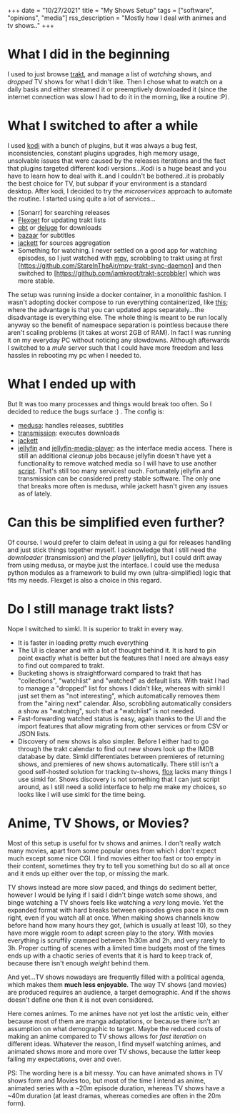 +++
date = "10/27/2021"
title = "My Shows Setup"
tags = ["software", "opinions", "media"]
rss_description = "Mostly how I deal with animes and tv shows.."
+++

# What I did in the beginning
I used to just browse [trakt], and manage a list of _watching_ shows, and _dropped_ TV shows for what I didn't like. Then I chose what to watch on a daily basis and either streamed it or preemptively downloaded it (since the internet connection was slow I had to do it in the morning, like a routine :P).

# What I switched to after a while
I used [kodi] with a bunch of plugins, but it was always a bug fest, inconsistencies, constant plugins upgrades, high memory usage, unsolvable issues that were caused by the releases iterations and the fact that plugins targeted different kodi versions...Kodi is a huge beast and you have to learn how to deal with it..and I couldn't be bothered..it is probably the best choice for TV, but subpar if your environment is a standard desktop.
After kodi, I decided to try the _microservices_ approach to automate the routine. I started using quite a lot of services...
- [Sonarr] for searching releases
- [Flexget] for updating trakt lists
- [qbt] or [deluge] for downloads
- [bazaar] for subtitles
- [jackett] for sources aggregation
- Something for watching.
I never settled on a good app for watching episodes, so I just watched with [mpv], scrobbling to trakt using at first [https://github.com/StareInTheAir/mpv-trakt-sync-daemon] and then switched to [https://github.com/iamkroot/trakt-scrobbler] which was more stable.

The setup was running inside a docker container, in a monolithic fashion. I wasn't adopting docker compose to run everything containerized, like [this]; where the advantage is that you can updated apps separately...the disadvantage is everything else. The whole thing is meant to be run locally anyway so the benefit of namespace separation is pointless because there aren't scaling problems (it takes at worst 2GB of RAM). In fact I was running it on my everyday PC without noticing any slowdowns. Although afterwards I switched to a _mule_ server such that I could have more freedom and less hassles in rebooting my pc when I needed to.

# What I ended up with
But It was too many processes and things would break too often. So I decided to reduce the bugs surface :) . The  config is:
- [medusa]: handles releases, subtitles
- [transmission]: executes downloads
- [jackett]
- [jellyfin] and [jellyfin-media-player]: as the interface media access.
There is still an additional _cleanup_ jobs because jellyfin doesn't have yet a functionality to remove watched media so I will have to use another [script]. That's still too many services! ouch. Fortunately jellyfin and transmission can be considered pretty stable software. The only one that breaks more often is medusa, while jackett hasn't given any issues as of lately.

# Can this be simplified even further?
Of course. I would prefer to claim defeat in using a gui for releases handling and just stick things together myself. I acknowledge that I still need the _downloader_ (transmission) and the _player_ (jellyfin), but I could drift away from using medusa, or maybe just the interface. I could use the medusa python modules as a framework to build my own (ultra-simplified) logic that fits my needs. Flexget is also a choice in this regard.

# Do I still manage trakt lists?
Nope I switched to simkl. It is superior to trakt in every way.
- It is faster in loading pretty much everything
- The UI is cleaner and with a lot of thought behind it. It is hard to pin point exactly what is better but the features that I need are always easy to find out compared to trakt.
- Bucketing shows is straightforward compared to trakt that has "collections", "watchlist" and "watched" as default lists. With trakt I had to manage a "dropped" list for shows I didn't like, whereas with simkl I just set them as "not interesting", which automatically removes them from the "airing next" calendar. Also, scrobbling automatically considers a show as "watching", such that a "watchlist" is not needed.
- Fast-forwarding watched status is easy, again thanks to the UI and the import features that allow migrating from other services or from CSV or JSON lists.
- Discovery of new shows is also simpler. Before I either had to go through the trakt calendar to find out new shows look up the IMDB database by date. Simkl differentiates between premieres of returning shows, and premieres of new shows automatically.
There still isn't a good self-hosted solution for tracking tv-shows, [flox] lacks many things I use simkl for. Shows discovery is not something that I can just script around, as I still need a solid interface to help me make my choices, so looks like I will use simkl for the time being. 

# Anime, TV Shows, or Movies?
Most of this setup is useful for tv shows and animes. I don't really watch many movies, apart from some popular ones from which I don't expect much except some nice CGI. I find movies either too fast or too empty in their content, sometimes they try to tell you something but do so all at once and it ends up either over the top, or missing the mark. 

TV shows instead are more slow paced, and things do sediment better, however I would be lying if I said I didn't binge watch some shows, and binge watching a TV shows feels like watching a _very_ long movie. Yet the expanded format with hard breaks between episodes gives pace in its own right, even if you watch all at once. When making shows channels know before hand how many hours they got, (which is usually at least 10), so they have more wiggle room to adapt screen play to the story. With movies everything is scruffily cramped between 1h30m and 2h, and very rarely to 3h. Proper cutting of scenes with a limited time budgets most of the times ends up with a chaotic series of events that it is hard to keep track of, because there isn't enough _weight_ behind them.

And yet...TV shows nowadays are frequently filled with a political agenda, which makes them __much less enjoyable__. The way TV shows (and movies) are produced requires an audience, a target demographic. And if the shows doesn't define one then it is not even considered. 

Here comes animes. To me animes have not yet lost the artistic vein, either because most of them are manga adaptations, or because there isn't an assumption on what demographic to target. Maybe the reduced costs of making an anime compared to TV shows allows for _fast iteration_ on different ideas. Whatever the reason, I find myself watching animes, and animated shows more and more over TV shows, because the latter keep failing my expectations, over and over.

PS: The wording here is a bit messy. You can have animated shows in TV shows form and Movies too, but most of the time I intend as anime, animated series with a ~20m episode duration, whereas TV shows have a ~40m duration (at least dramas, whereas comedies are often in the 20m form).

[flox]: https://github.com/devfake/flox
[simkl]: https://simkl.com/
[jackett]: https://github.com/Jackett/Jackett
[kodi]: https://kodi.tv/
[script]: https://github.com/clara-j/media_cleaner
[jellyfin-media-player]: https://github.com/jellyfin/jellyfin-media-player
[jellyfin]: https://jellyfin.org/
[transmission]: https://transmissionbt.com/
[medusa]: https://github.com/pymedusa/Medusa
[this]: https://github.com/cristianmiranda/mediabox
[mpv]: https://mpv.io/
[Flexget]: https://flexget.com/
[bazaar]: https://github.com/morpheus65535/bazarr
[deluge]: https://github.com/deluge-torrent/deluge
[qbt]: https://github.com/qbittorrent/qBittorrent
[trakt]: https://trakt.tv/
